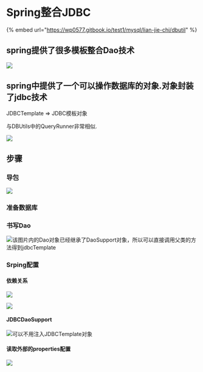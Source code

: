 # Spring整合JDBC

{% embed url="https://wp0577.gitbook.io/test1/mysql/lian-jie-chi/dbutil" %}

## spring提供了很多模板整合Dao技术

![](../../../.gitbook/assets/image%20%2819%29.png)

## spring中提供了一个可以操作数据库的对象.对象封装了jdbc技术

JDBCTemplate =&gt; JDBC模板对象

与DBUtils中的QueryRunner非常相似.

![](../../../.gitbook/assets/image%20%28162%29.png)

## 步骤

### 导包

![](../../../.gitbook/assets/image%20%28110%29.png)

### 准备数据库

### 书写Dao

![&#x8BE5;&#x56FE;&#x7247;&#x5185;&#x7684;Dao&#x5BF9;&#x8C61;&#x5DF2;&#x7ECF;&#x7EE7;&#x627F;&#x4E86;DaoSupport&#x5BF9;&#x8C61;&#xFF0C;&#x6240;&#x4EE5;&#x53EF;&#x4EE5;&#x76F4;&#x63A5;&#x8C03;&#x7528;&#x7236;&#x7C7B;&#x7684;&#x65B9;&#x6CD5;&#x5F97;&#x5230;jdbcTemplate](../../../.gitbook/assets/image%20%28199%29.png)

### Srping配置

#### 依赖关系 

![](../../../.gitbook/assets/image%20%28215%29.png)

![](../../../.gitbook/assets/image%20%2865%29.png)

#### JDBCDaoSupport

![&#x53EF;&#x4EE5;&#x4E0D;&#x7528;&#x6CE8;&#x5165;JDBCTemplate&#x5BF9;&#x8C61;](../../../.gitbook/assets/image%20%28176%29.png)

#### 读取外部的properties配置

![](../../../.gitbook/assets/image%20%28226%29.png)

